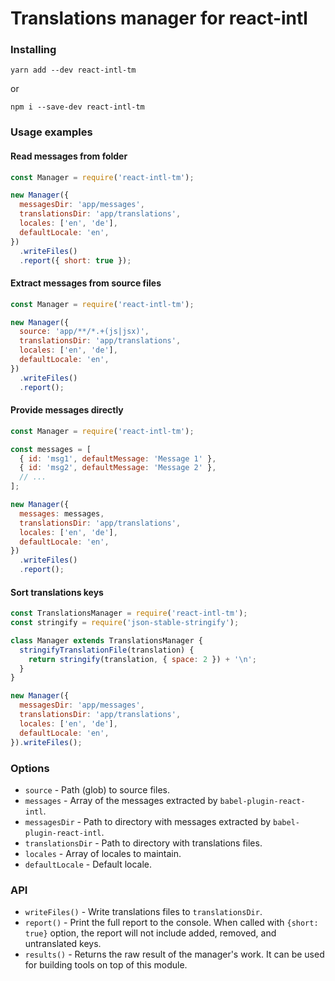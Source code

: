 # Translations manager for react-intl

### Installing

```
yarn add --dev react-intl-tm
```
or
```
npm i --save-dev react-intl-tm
```

### Usage examples

#### Read messages from folder

```javascript
const Manager = require('react-intl-tm');

new Manager({
  messagesDir: 'app/messages',
  translationsDir: 'app/translations',
  locales: ['en', 'de'],
  defaultLocale: 'en',
})
  .writeFiles()
  .report({ short: true });
```

#### Extract messages from source files

```javascript
const Manager = require('react-intl-tm');

new Manager({
  source: 'app/**/*.+(js|jsx)',
  translationsDir: 'app/translations',
  locales: ['en', 'de'],
  defaultLocale: 'en',
})
  .writeFiles()
  .report();
```

#### Provide messages directly

```javascript
const Manager = require('react-intl-tm');

const messages = [
  { id: 'msg1', defaultMessage: 'Message 1' },
  { id: 'msg2', defaultMessage: 'Message 2' },
  // ...
];

new Manager({
  messages: messages,
  translationsDir: 'app/translations',
  locales: ['en', 'de'],
  defaultLocale: 'en',
})
  .writeFiles()
  .report();
```

#### Sort translations keys

````javascript
const TranslationsManager = require('react-intl-tm');
const stringify = require('json-stable-stringify');

class Manager extends TranslationsManager {
  stringifyTranslationFile(translation) {
    return stringify(translation, { space: 2 }) + '\n';
  }
}

new Manager({
  messagesDir: 'app/messages',
  translationsDir: 'app/translations',
  locales: ['en', 'de'],
  defaultLocale: 'en',
}).writeFiles();
````

### Options

- `source` - Path (glob) to source files.
- `messages` - Array of the messages extracted by `babel-plugin-react-intl`.
- `messagesDir` - Path to directory with messages extracted by `babel-plugin-react-intl`.
- `translationsDir` - Path to directory with translations files.
- `locales` - Array of locales to maintain.
- `defaultLocale` - Default locale.

### API

- `writeFiles()` - Write translations files to `translationsDir`.
- `report()` - Print the full report to the console. When called with `{short: true}` option, the report will not include added, removed, and untranslated keys.  
- `results()` - Returns the raw result of the manager's work. It can be used for building tools on top of this module.  
